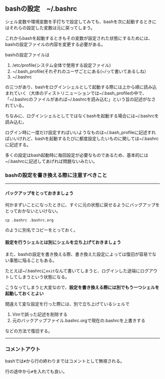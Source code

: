 ## bashの設定　~/.bashrc

シェル変数や環境変数を手打ちで設定してみても、bashを次に起動するときにはそれらの設定した変数は元に戻ってしまう。

これからbashを起動するときもその変数が設定された状態にするためには、bashの設定ファイルの内容を変更する必要がある。

bashの設定ファイルは

1. /etc/profile(システム全体で使用する設定ファイル)
1. \~/.bash_profile(それぞれのユーザごとにある(\~/って書いてあるしね）
1. ~/.bashrc

の三つがあり、bashをログインシェルとして起動する際には上から順に読み込まれていく（大体のディストリニューションでは\~/.bash_profileの中で、「\~/.bashrcのファイルがあれば~/.bashrcを読み込む」という旨の記述がなされている。

ちなみに、ログインシェルとしてではなくbashを起動する場合には~/.bashrcを読み込む。

ログイン時に一度だけ設定すればいいようなものは\~/.bash_profileに記述すればいいけれど、bashを起動するたびに都度設定したいものに関しては\~/.bashrcに記述する。

多くの設定はbash起動時に毎回設定が必要なものであるため、基本的には~/.bashrcに記述してあげれば問題ないみたい。

### bashの設定を書き換える際に注意すべきこと
---

#### バックアップをとっておきましょう

何かまずいことになったときに、すぐに元の状態に戻せるようにバッグアップをとっておかないといけない。

`cp .bashrc .bashrc.org`

のように別名でコピーをとっておく。

#### 設定を行うシェルとは別にシェルを立ち上げておきましょう

また、bashの設定を書き換える際、書き換えた設定によっては復旧が容易でない事態に陥ることもある。

たとえば\~/.bashrcに`exit`なんて書いてしまうと、ログインした途端にログアウトしてしまうという状態になる。

こうなってしまうと大変なので、**設定を書き換える際には別でもう一つシェルを起動しておくとよい**

間違えて変な設定を行った際には、別で立ち上げているシェルで

1. Vimで誤った記述を削除する
2. 元のバックアップファイル.bashrc.orgで現在の.bashrcを上書きする

などの方法で復旧する。

---

### コメントアウト

bashでは`#`から行の終わりまではコメントとして無視される。

行の途中から`#`を入れても良い。





